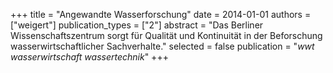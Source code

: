 +++
title = "Angewandte Wasserforschung"
date = 2014-01-01
authors = ["weigert"]
publication_types = ["2"]
abstract = "Das Berliner Wissenschaftszentrum sorgt für Qualität und Kontinuität in der Beforschung wasserwirtschaftlicher Sachverhalte."
selected = false
publication = "*wwt wasserwirtschaft wassertechnik*"
+++

